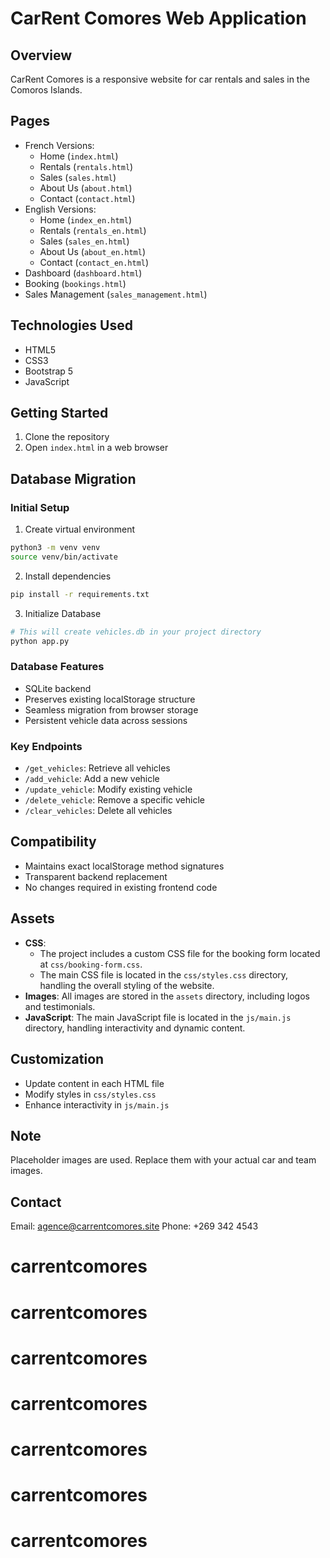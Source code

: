 # CarRent Comores Web Application

## Overview
CarRent Comores is a responsive website for car rentals and sales in the Comoros Islands.

## Pages
- French Versions:
  - Home (`index.html`)
  - Rentals (`rentals.html`)
  - Sales (`sales.html`)
  - About Us (`about.html`)
  - Contact (`contact.html`)
- English Versions:
  - Home (`index_en.html`)
  - Rentals (`rentals_en.html`)
  - Sales (`sales_en.html`)
  - About Us (`about_en.html`)
  - Contact (`contact_en.html`)
- Dashboard (`dashboard.html`)
- Booking (`bookings.html`)
- Sales Management (`sales_management.html`)

## Technologies Used
- HTML5
- CSS3
- Bootstrap 5
- JavaScript

## Getting Started
1. Clone the repository
2. Open `index.html` in a web browser

## Database Migration

### Initial Setup
1. Create virtual environment
```bash
python3 -m venv venv
source venv/bin/activate
```

2. Install dependencies
```bash
pip install -r requirements.txt
```

3. Initialize Database
```bash
# This will create vehicles.db in your project directory
python app.py
```

### Database Features
- SQLite backend
- Preserves existing localStorage structure
- Seamless migration from browser storage
- Persistent vehicle data across sessions

### Key Endpoints
- `/get_vehicles`: Retrieve all vehicles
- `/add_vehicle`: Add a new vehicle
- `/update_vehicle`: Modify existing vehicle
- `/delete_vehicle`: Remove a specific vehicle
- `/clear_vehicles`: Delete all vehicles

## Compatibility
- Maintains exact localStorage method signatures
- Transparent backend replacement
- No changes required in existing frontend code

## Assets
- **CSS**: 
  - The project includes a custom CSS file for the booking form located at `css/booking-form.css`.
  - The main CSS file is located in the `css/styles.css` directory, handling the overall styling of the website.
- **Images**: All images are stored in the `assets` directory, including logos and testimonials.
- **JavaScript**: The main JavaScript file is located in the `js/main.js` directory, handling interactivity and dynamic content.

## Customization
- Update content in each HTML file
- Modify styles in `css/styles.css`
- Enhance interactivity in `js/main.js`

## Note
Placeholder images are used. Replace them with your actual car and team images.

## Contact
Email: agence@carrentcomores.site
Phone: +269 342 4543
# carrentcomores
# carrentcomores
# carrentcomores
# carrentcomores
# carrentcomores
# carrentcomores
# carrentcomores
